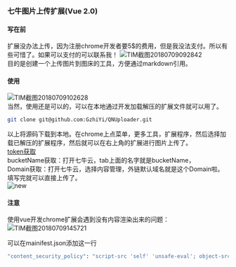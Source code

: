 ### 七牛图片上传扩展(Vue 2.0)
#### 写在前
扩展没办法上传，因为注册chrome开发者要5$的费用，但是我没法支付。所以有些可惜了。如果可以支付的可以联系我！
![TIM截图20180709092842](http://p7b9iw239.bkt.clouddn.com/TIM截图20180709092842.png)  
目的是创建一个上传图片到图床的工具，方便通过markdown引用。

#### 使用

![TIM截图20180709102628](http://p7b9iw239.bkt.clouddn.com/TIM截图20180709102628.png)  
当然，使用还是可以的，可以在本地通过开发加载解压的扩展文件就可以用了。  
```bash
git clone git@github.com:GzhiYi/QNUploader.git
```
以上将源码下载到本地。在chrome上点菜单，更多工具，扩展程序，然后选择加载已解压的扩展程序，然后就可以在右上角的扩展进行图片上传了。  
[token获取](http://jsfiddle.net/b0zt725o/3/)  
bucketName获取：打开七牛云，tab上面的名字就是bucketName，  
Domain获取：打开七牛云，选择内容管理，外链默认域名就是这个Domain啦。  
填写完就可以直接上传了。  
![new](http://p7b9iw239.bkt.clouddn.com/new.png)

#### 注意
使用vue开发chrome扩展会遇到没有内容渲染出来的问题：  
![TIM截图20180709145721](http://p7b9iw239.bkt.clouddn.com/TIM截图20180709145721.png)

可以在mainifest.json添加这一行
```bash
"content_security_policy": "script-src 'self' 'unsafe-eval'; object-src 'self'"
```